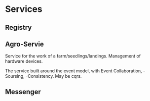 # Services

## Registry

## Agro-Servie

Service for the work of a farm/seedlings/landings. Management of hardware devices.

The service built around the event model, with Event Collaboration, -Soursing, -Consistency. May be cqrs.

## Messenger


